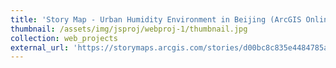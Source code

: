 ```yaml
---
title: 'Story Map - Urban Humidity Environment in Beijing (ArcGIS Online)'
thumbnail: /assets/img/jsproj/webproj-1/thumbnail.jpg
collection: web_projects
external_url: 'https://storymaps.arcgis.com/stories/d00bc8c835e4484785a2e9b3797fee9e'
---
```

